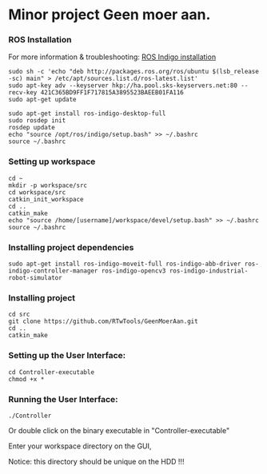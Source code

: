# Minor project Geen moer aan.

### ROS Installation

For more information & troubleshooting: [ROS Indigo installation](http://wiki.ros.org/indigo/Installation/Ubuntu)

```
sudo sh -c 'echo "deb http://packages.ros.org/ros/ubuntu $(lsb_release -sc) main" > /etc/apt/sources.list.d/ros-latest.list'
sudo apt-key adv --keyserver hkp://ha.pool.sks-keyservers.net:80 --recv-key 421C365BD9FF1F717815A3895523BAEEB01FA116
sudo apt-get update
```

```
sudo apt-get install ros-indigo-desktop-full
sudo rosdep init
rosdep update
echo "source /opt/ros/indigo/setup.bash" >> ~/.bashrc
source ~/.bashrc
```

### Setting up workspace

```
cd ~
mkdir -p workspace/src
cd workspace/src
catkin_init_workspace
cd ..
catkin_make
echo "source /home/[username]/workspace/devel/setup.bash" >> ~/.bashrc
source ~/.bashrc
```

### Installing project dependencies

``` 
sudo apt-get install ros-indigo-moveit-full ros-indigo-abb-driver ros-indigo-controller-manager ros-indigo-opencv3 ros-indigo-industrial-robot-simulator
```

### Installing project

```
cd src
git clone https://github.com/RTwTools/GeenMoerAan.git
cd ..
catkin_make
```

### Setting up the User Interface:
```
cd Controller-executable
chmod +x *
```
### Running the User Interface:
```
./Controller
```
Or  double click on the binary executable in "Controller-executable"

Enter your workspace directory on the GUI,

Notice:  this directory should be unique on the HDD !!!

